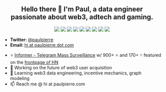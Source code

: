 <h2 align="center">Hello there 👋 I'm Paul, a data engineer passionate about web3, adtech and gaming.</h2> 

<p align="center">
  <img src="https://img.shields.io/badge/python%20-%2314354C.svg?&style=for-the-badge&logo=python&logoColor=white"/>
  <img src="https://img.shields.io/badge/FastAPI%20-%23333333.svg?&style=for-the-badge&logo=flask&logoColor=white"/>
  <img src="https://img.shields.io/badge/Vue%20-%4FC08D.svg?&style=for-the-badge&logo=vue.js&logoColor=white"/>
  <img src="http://img.shields.io/badge/kubernetes-326CE5.svg?&style=for-the-badge&logo=kubernetes&logoColor=white"/>
  <img src="https://img.shields.io/badge/Docker-%232496ED.svg?&style=for-the-badge&logo=docker&logoColor=white"/>
  <img src="https://img.shields.io/badge/Airflow-%23007A88.svg?&style=for-the-badge&logo=apache-airflow&logoColor=white"/>
  <img src="https://img.shields.io/badge/Golang%20-%23323330.svg?&style=for-the-badge&logo=javascript&logoColor=%23F7DF1E"/>
  <img src="https://img.shields.io/badge/NodeJS%20-%2343853D.svg?&style=for-the-badge&logo=node.js&logoColor=white"/>
  <img src="https://img.shields.io/badge/Kafka%20-%234285F4.svg?&style=for-the-badge&logo=google-cloud&logoColor=white"/>
</p>

<ul>
  <li><b>Twitter: </b> <a href="https://twitter.com/paulpierre" target="_blank">@paulpierre</a></li>
  <li><b>Email: </b> <a href="#">hi at paulpierre dot com</a></li>
</ul>

- ⭐️ [Informer - Telegram Mass Surveillance](https://github.com/paulpierre/informer) w/ 900+ ⭐️ and 170+ ⑂ featured on the [frontpage of HN](https://news.ycombinator.com/item?id=21750353)
- 🔭  Working on the future of web3 user acquisition
- 🌱  Learning web3 data engineering, incentive mechanics, graph modeling
- 📫  Reach me @ hi at paulpierre.com


